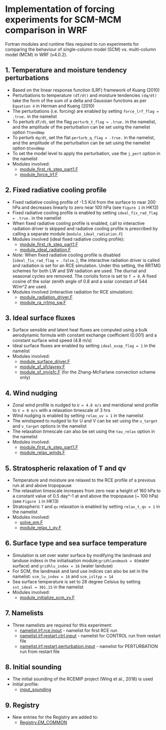 # Implementation of forcing experiments for SCM-MCM comparison in WRF

Fortran modules and runtime files required to run experiments for comparing the behaviour of single-column model (SCM) vs. multi-column model (MCM) in WRF (v4.0.2).

## 1. Temperature and moisture tendency perturbations
* Based on the linear response function (LRF) framework of Kuang (2010)
* Perturbations to temperature ```(dT/dt)``` and moisture tendencies ```(dq/dt)``` take the form of the sum of a delta and Gaussian functions as per ```Equation 4``` in Herman and Kuang (2010)
* The perturbations (i.e. forcing) are enabled by setting ```force_lrf_flag = .true.``` in the namelist
* To perturb ```dT/dt```, set the flag ```perturb_t_flag = .true.``` in the namelist, and the amplitude of the perturbation can be set using the namelist option ```TtendAmp```
* To perturb ```dq/dt```, set the flat ```perturb_q_flag = .true.``` in the namelist, and the amplitude of the perturbation can be set using the namelist option ```QtendAmp```
* To set the model level to apply the perturbation, use the ```j_pert``` option in the namelist
* Modules involved:
  * [module_first_rk_step_part1.F](https://github.com/yiling-hwong/scm-mcm/blob/main/WRFV3/dyn_em/module_first_rk_step_part1.F)
  * [module_force_lrf.F](https://github.com/yiling-hwong/scm-mcm/blob/main/WRFV3/dyn_em/module_force_lrf.F)

## 2. Fixed radiative cooling profile
* Fixed radiative cooling profile of -1.5 K/d from the surface to near 200 hPa and decreases linearly to zero near 100 hPa (see ```Figure 1``` in HK13)
* Fixed radiative cooling profile is enabled by setting ```ideal_fix_rad_flag = .true.``` in the namelist
* When fixed radiative cooling profile is enabled, call to interactive radiation driver is skipped and radiative cooling profile is prescribed by calling a separate module (```module_ideal_radiation.F```)
* Modules involved (ideal fixed radiative cooling profile):
  * [module_first_rk_step_part1.F](https://github.com/yiling-hwong/scm-mcm/blob/main/WRFV3/dyn_em/module_first_rk_step_part1.F)
  * [module_ideal_radiation.F](https://github.com/yiling-hwong/scm-mcm/blob/main/WRFV3/dyn_em/module_ideal_radiation.F)
* *Note:* When fixed radiative cooling profile is disabled (```ideal_fix_rad_flag = .false.```), the interactive radiation driver is called and radiation is set
for an RCE simulation. Under this setting, the RRTMG schemes for both LW and SW radiation are used. The diurnal and seasonal cycles are removed. The coriolis force is set to ```f = 0```.
A fixed cosine of the solar zenith angle of 0.8 and a solar constant of 544 W/m^2 are used. 
* Modules involved (interactive radiation for RCE simulation):
  * [module_radiation_driver.F](https://github.com/yiling-hwong/scm-mcm/blob/main/WRFV3/phys/module_radiation_driver.F)
  * [module_ra_rrtmg_sw.F](https://github.com/yiling-hwong/scm-mcm/blob/main/WRFV3/phys/module_ra_rrtmg_sw.F)

  
## 3. Ideal surface fluxes  
* Surface sensible and latent heat fluxes are computed using a bulk aerodynamic formula with constant exchange coefficient (0.001) and a constant surface wind speed (4.8 m/s)
* Ideal surface fluxes are enabled by setting ```ideal_evap_flag = 1``` in the namelist
* Modules involved:
  * [module_surface_driver.F](https://github.com/climate-enigma/wrf_lrf_scm/blob/V4.0.2/WRFV3/phys/module_surface_driver.F)
  * [module_sf_sfclayrev.F](https://github.com/climate-enigma/wrf_lrf_scm/blob/V4.0.2/WRFV3/phys/module_sf_sfclayrev.F)
  * [module_sf_myjsfc.F](https://github.com/climate-enigma/wrf_lrf_scm/blob/V4.0.2/WRFV3/phys/module_sf_myjsfc.F) (for the Zhang-McFarlane convection scheme only)
  
## 4. Wind nudging
* Zonal wind profile is nudged to ```U = 4.8 m/s``` and meridional wind profile to ```V = 0 m/s``` with a relaxation timescale of 3 hrs
* Wind nudging is enabled by setting ```relax_uv = 1``` in the namelist
* The windspeed to nudged to for U and V can be set using the ```u_target``` and ```v_target``` options in the namelist
* The relaxation timescale can also be set using the ```tau_relax``` option in the namelist
* Modules involved:
  * [module_first_rk_step_part1.F](https://github.com/climate-enigma/wrf_lrf_scm/blob/V4.0.2/WRFV3/dyn_em/module_first_rk_step_part1.F)
  * [module_relax_winds.F](https://github.com/climate-enigma/wrf_lrf_scm/blob/V4.0.2/WRFV3/dyn_em/module_relax_winds.F)

## 5. Stratospheric relaxation of T and qv
* Temperature and moisture are relaxed to the RCE profile of a previous run at and above tropopause
* The relaxation timescale increases from zero near a height of 160 hPa to a constant value of 0.5 day^-1 at and above the tropopause (~ 100 hPa) (see ```Figure 1``` in HK13)
* Stratospheric ```T``` and ```qv``` relaxation is enabled by setting ```relax_t_qv = 1``` in the namelist
* Modules involved:
  * [solve_em.F](https://github.com/climate-enigma/wrf_lrf_scm/blob/V4.0.2/WRFV3/dyn_em/solve_em.F)
  * [module_relax_t_qv.F](https://github.com/climate-enigma/wrf_lrf_scm/blob/V4.0.2/WRFV3/dyn_em/module_relax_t_qv.F)
  
## 6. Surface type and sea surface temperature
* Simulation is set over water surface by modifying the landmask and landuse indexs in the initialisation module:```grid%landmask = 0```(water surface) and ```grid%lu_index = 16``` (water landuse)
* For SCM, the landmask and land use indices can also be set in the namelist: ```scm_lu_index = 16``` and ```scm_isltyp = 14```
* Sea surface temperature is set to 28 degree Celsius by setting ```sst_ideal = 301.15``` in the namelist
* Modules involved:
  * [module_initialize_scm_xy.F](https://github.com/climate-enigma/wrf_lrf_scm/blob/V4.0.2/WRFV3/dyn_em/module_initialize_scm_xy.F)
 
## 7. Namelists
* Three namelists are required for this experiment:
  * [namelist.lrf.rce.input](https://github.com/climate-enigma/wrf_lrf_scm/blob/V4.0.2/runtime/namelist.lrf.rce.input) - namelist for first RCE run
  * [namelist.lrf.restart.ctrl.input](https://github.com/climate-enigma/wrf_lrf_scm/blob/V4.0.2/runtime/namelist.lrf.restart.ctrl.input) - namelist for CONTROL run from restart file
  * [namelist.lrf.restart.perturbation.input](https://github.com/climate-enigma/wrf_lrf_scm/blob/V4.0.2/runtime/namelist.lrf.restart.perturbation.input) -  namelist for PERTURBATION run from restart file
  
## 8. Initial sounding
* The initial sounding of the RCEMIP project (Wing et al., 2018) is used
* Initial profile:
  * [input_sounding](https://github.com/climate-enigma/wrf_lrf_scm/blob/V4.0.2/runtime/input_sounding)
  
## 9. Registry
* New entries for the Registry are added to:
  * [Registry.EM_COMMON](https://github.com/climate-enigma/wrf_lrf_scm/blob/V4.0.2/WRFV3/Registry/Registry.EM_COMMON)

  
